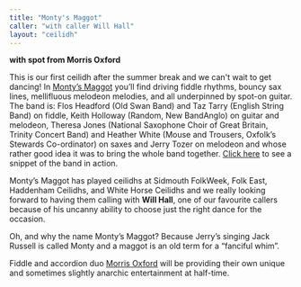 ```yaml
---
title: "Monty's Maggot"
caller: "with caller Will Hall"
layout: "ceilidh"
---
```


**with spot from Morris Oxford**

This is our first ceilidh after the summer break and we can't wait to get dancing! In [Monty’s Maggot](http://www.montysmaggot.co.uk/) you’ll find driving fiddle rhythms, bouncy sax lines, mellifluous melodeon melodies, and all underpinned by spot-on guitar. The band is: Flos Headford (Old Swan Band) and Taz Tarry (English String Band) on fiddle, Keith Holloway (Random, New BandAnglo) on guitar and melodeon, Theresa Jones (National Saxophone Choir of Great Britain, Trinity Concert Band) and Heather White (Mouse and Trousers, Oxfolk’s Stewards Co-ordinator) on saxes and Jerry Tozer on melodeon and whose rather good idea it was to bring the whole band together.  [Click here](https://www.youtube.com/watch?v=DzJInaavSwE) to see a snippet of the band in action. 

Monty’s Maggot has played ceilidhs at Sidmouth FolkWeek, Folk East, Haddenham Ceilidhs, and White Horse Ceilidhs and we really looking forward to having them calling with **Will Hall**, one of our favourite callers because of his uncanny ability to choose just the right dance for the occasion.

Oh, and why the name Monty’s Maggot? Because Jerry’s singing Jack Russell is called Monty and a maggot is an old term for a “fanciful whim”. 

Fiddle and accordion duo [Morris Oxford](https://www.facebook.com/morrisoxon/) will be providing their own unique and sometimes slightly anarchic entertainment at half-time.
